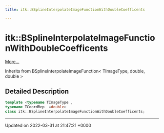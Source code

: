 ```yaml
---
title: itk::BSplineInterpolateImageFunctionWithDoubleCoefficents

---
```


# itk::BSplineInterpolateImageFunctionWithDoubleCoefficents



 [More...](#detailed-description)

Inherits from BSplineInterpolateImageFunction< TImageType, double, double >

## Detailed Description

```cpp
template <typename TImageType ,
typename TCoordRep  =double>
class itk::BSplineInterpolateImageFunctionWithDoubleCoefficents;
```

-------------------------------

Updated on 2022-03-31 at 21:47:21 +0000